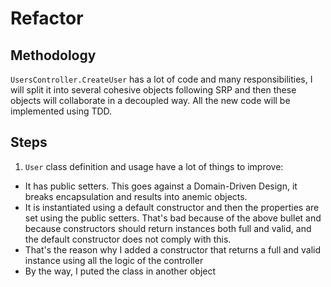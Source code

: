 # Refactor

## Methodology

`UsersController.CreateUser` has a lot of code and many responsibilities, I will split it into several cohesive objects following SRP and then these objects will collaborate in a decoupled way. All the new code will be implemented using TDD.

## Steps

1. `User` class definition and usage have a lot of things to improve:

- It has public setters. This goes against a Domain-Driven Design, it breaks encapsulation and results into anemic objects.
- It is instantiated using a default constructor and then the properties are set using the public setters. That's bad because of the above bullet and because constructors should return instances both full and valid, and the default constructor does not comply with this.
- That's the reason why I added a constructor that returns a full and valid instance using all the logic of the controller
- By the way, I puted the class in another object

